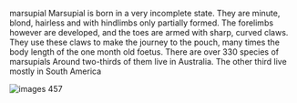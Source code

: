 marsupial 
Marsupial is born in a very incomplete state. 
They are minute, blond, hairless and with hindlimbs only partially formed. 
The forelimbs however are developed, and the toes are armed with sharp, curved claws. 
They use these claws to make the journey to the pouch, many times the body length of the one month old foetus.
There are over 330 species of marsupials
Around two-thirds of them live in Australia. The other third live mostly in South America

![images 457](https://user-images.githubusercontent.com/94390006/142240201-2581d7e9-8358-460a-ab34-dfec8993be50.jpeg)

